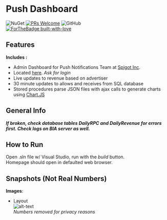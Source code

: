 # <b> Push Dashboard </b>     
![NuGet](https://img.shields.io/badge/nuget-v4.4.0-blue.svg)
[![PRs Welcome](https://img.shields.io/badge/PRs-welcome-brightgreen.svg?style=flat-square)](http://makeapullrequest.com)
![GitHub](https://img.shields.io/github/license/mashape/apistatus.svg)  
[![ForTheBadge built-with-love](http://ForTheBadge.com/images/badges/built-with-love.svg)](https://GitHub.com/concealedtea/)

## Features
<b>Includes :</b>   
  
- Admin Dashboard for Push Notifications Team at [Spigot Inc](https://www.spigot.com/).   
- Located [here](http://dashboard.dailypush.net/). <i> Ask for login </i>   
- Live updates to revenue based on advertiser   
- 30 minute updates to allows and receives from SQL database
- Stored procedures parse JSON files with ajax calls to generate charts using [Chart.JS](https://www.chartjs.org/)

## General Info  
<b><i>If broken, check database tables DailyRPC and DailyRevenue for errors first. Check logs on BIA server as well.</i></b>   

## How to Run  
Open .sln file w/ Visual Studio, run with the <i>build</i> button.   
Homepage should open in defaulted web browser.

## Snapshots (Not Real Numbers)
<b>Images</b>:   
  
- Layout    
![alt-text](https://i.imgur.com/cQ4S63H.png)  
<i>Numbers removed for privacy reasons</i>
